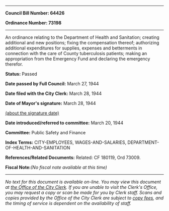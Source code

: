 

********

**Council Bill Number: 64426**
   
**Ordinance Number: 73198**
********

 An ordinance relating to the Department of Health and Sanitation; creating additional and new positions; fixing the compensation thereof; authorizing additional expenditures for supplies, expenses and betterments in connection with the care of County tuberculosis patients; making an appropriation from the Emergency Fund and declaring the emergency therefor.

**Status:** Passed
   
**Date passed by Full Council:** March 27, 1944
   
**Date filed with the City Clerk:** March 28, 1944
   
**Date of Mayor's signature:** March 28, 1944
   
[(about the signature date)](/~public/approvaldate.htm)
   
   
   
**Date introduced/referred to committee:** March 20, 1944
   
**Committee:** Public Safety and Finance
   
   
**Index Terms:** CITY-EMPLOYEES, WAGES-AND-SALARIES, DEPARTMENT-OF-HEALTH-AND-SANITATION

**References/Related Documents:** Related: CF 180119, Ord 73009.

**Fiscal Note:**_(No fiscal note available at this time)_
********

_No text for this document is available on-line. You may view this document at [the Office of the City Clerk](http://www.seattle.gov/leg/clerk/contactUs.htm). If you are unable to visit the Clerk's Office, you may request a copy or scan be made for you by Clerk staff. Scans and copies provided by the Office of the City Clerk are subject to [copy fees](http://clerk.seattle.gov/~public/clerkfees.htm), and the timing of service is dependent on the availability of staff._

